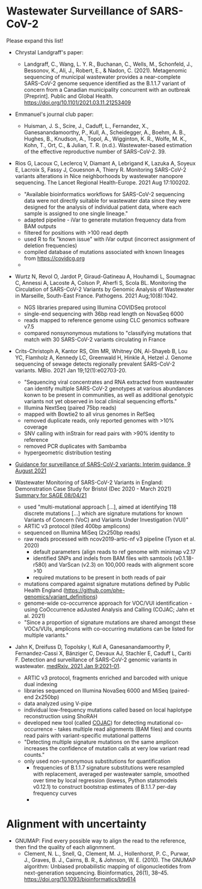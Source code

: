 # Wastewater Surveillance of SARS-CoV-2

Please expand this list!

- Chrystal Landgraff's paper: 
    - Landgraff, C., Wang, L. Y. R., Buchanan, C., Wells, M., Schonfeld, J., Bessonov, K., Ali, J., Robert, E., & Nadon, C. (2021). Metagenomic sequencing of municipal wastewater provides a near-complete SARS-CoV-2 genome sequence identified as the B.1.1.7 variant of concern from a Canadian municipality concurrent with an outbreak [Preprint]. Public and Global Health. https://doi.org/10.1101/2021.03.11.21253409

- Emmanuel's journal club paper:
    - Huisman, J. S., Scire, J., Caduff, L., Fernandez, X., Ganesanandamoorthy, P., Kull, A., Scheidegger, A., Boehm, A. B., Hughes, B., Knudson, A., Topol, A., Wigginton, K. R., Wolfe, M. K., Kohn, T., Ort, C., & Julian, T. R. (n.d.). Wastewater-based estimation of the effective reproductive number of SARS-CoV-2. 39.

- Rios G, Lacoux C, Leclercq V, Diamant A, Lebrigand K, Lazuka A, Soyeux E, Lacroix S, Fassy J, Couesnon A, Thiery R. Monitoring SARS-CoV-2 variants alterations in Nice neighborhoods by wastewater nanopore sequencing. The Lancet Regional Health-Europe. 2021 Aug 17:100202.
  * "Available bioinformatics workflows for SARS-CoV-2 sequencing data were not directly suitable for wastewater data since they were designed for the analysis of individual patient data, where each sample is assigned to one single lineage."
  * adapted pipeline - iVar to generate mutation frequency data from BAM outputs
  * filtered for positions with >100 read depth
  * used R to fix "known issue" with iVar output (incorrect assignment of deletion frequencies)
  * compiled database of mutations associated with known lineages from https://covidcg.org
  * 

- Wurtz N, Revol O, Jardot P, Giraud-Gatineau A, Houhamdi L, Soumagnac C, Annessi A, Lacoste A, Colson P, Aherfi S, Scola BL. Monitoring the Circulation of SARS-CoV-2 Variants by Genomic Analysis of Wastewater in Marseille, South-East France. Pathogens. 2021 Aug;10(8):1042.
  * NGS libraries prepared using Illumina COVIDSeq protocol
  * single-end sequencing with 36bp read length on NovaSeq 6000
  * reads mapped to reference genome using CLC genomics software v7.5
  * compared nonsynonymous mutations to "classifying mutations that match with 30 SARS-CoV-2 variants circulating in France

- Crits-Christoph A, Kantor RS, Olm MR, Whitney ON, Al-Shayeb B, Lou YC, Flamholz A, Kennedy LC, Greenwald H, Hinkle A, Hetzel J. Genome sequencing of sewage detects regionally prevalent SARS-CoV-2 variants. MBio. 2021 Jan 19;12(1):e02703-20.
  * "Sequencing viral concentrates and RNA extracted from wastewater can identify multiple SARS-CoV-2 genotypes at various abundances konwn to be present in communities, as well as additional genotypic variants not yet observed in local clinical sequencing efforts."
  * Illumina NextSeq (paired 75bp reads)
  * mapped with Bowtie2 to all virus genomes in RefSeq
  * removed duplicate reads, only reported genomes with >10% coverage
  * SNV calling with inStrain for read pairs with >90% identity to reference
  * removed PCR duplicates with Sambamba
  * hypergeometric distribution testing

- [Guidance for surveillance of SARS-CoV-2 variants: Interim guidance, 9 August 2021](https://www.who.int/publications/i/item/WHO_2019-nCoV_surveillance_variants)

- Wastewater Monitoring of SARS-CoV-2 Variants in England: Demonstration Case Study for Bristol (Dec 2020 - March 2021)
[Summary for SAGE 08/04/21](https://assets.publishing.service.gov.uk/government/uploads/system/uploads/attachment_data/file/979864/S1193_Wastewater_Monitoring_of_SARS-CoV-2_Variants_in_England_Demonstration_Case_Study_for_Bristol__Dec_2020-March_2021_.pdf)
  * used "multi-mutational approach [...], aimed at identifying 118 discrete mutations [...] which are signature mutations for known Variants of Concern (VoC) and Variants Under Investigation (VUI)"
  * ARTIC v3 protocol (tiled 400bp amplicons)
  * sequenced on Illumina MiSeq (2x250bp reads)
  * raw reads processed with ncov2019-artic-nf v3 pipeline (Tyson et al. 2020)
    * default parameters (align reads to ref genome with minimap v2.17
    * identified SNPs and indels from BAM files with samtools (v0.1.18-r580) and VarScan (v2.3) on 100,000 reads with alignment score >10
    * required mutations to be present in both reads of pair
  * mutations compared against signature mutations defined by Public Health England (https://github.com/phe-genomics/variant_definitions)
  * genome-wide co-occurrence approach for VOC/VUI identification - using CoOccurrence adJusted Analysis and Calling (COJAC; Jahn et al. 2021)
  * "Since a proportion of signature mutations are shared amongst these VOCs/VUIs, amplicons with co-occurring mutations can be listed for multiple variants."

- Jahn K, Dreifuss D, Topolsky I, Kull A, Ganesanandamoorthy P, Fernandez-Cassi X, Bänziger C, Devaux AJ, Stachler E, Caduff L, Cariti F. Detection and surveillance of SARS-CoV-2 genomic variants in wastewater. [medRxiv. 2021 Jan 9:2021-01](https://www.medrxiv.org/content/10.1101/2021.01.08.21249379v2).
  * ARTIC v3 protocol, fragments enriched and barcoded with unique dual indexing
  * libraries sequenced on Illumina NovaSeq 6000 and MiSeq (paired-end 2x250bp)
  * data analyzed using V-pipe
  * individual low-frequency mutations called based on local haplotype reconstruction using ShoRAH
  * developed new tool (called [COJAC](https://github.com/cbg-ethz/cojac/)) for detecting mutational co-occurrence - takes multiple read alignments (BAM files) and counts read pairs with variant-specific mutational patterns
  * "Detecting multiple signature mutations on the same amplicon increases the confidence of mutation calls at very low variant read counts."
  * only used non-synonymous substitutions for quantification
    * frequencies of B.1.1.7 signature substitutions were resampled with replacement, averaged per wastewater sample, smoothed over time by local regression (lowess, Python statsmodels v0.12.1) to construct bootstrap estimates of B.1.1.7 per-day frequency curves
    * 

# Alignment with uncertainty

- GNUMAP: Find every possible way to align the read to the reference, then find the quality of each alignmnent.
    - Clement, N. L., Snell, Q., Clement, M. J., Hollenhorst, P. C., Purwar, J., Graves, B. J., Cairns, B. R., & Johnson, W. E. (2010). The GNUMAP algorithm: Unbiased probabilistic mapping of oligonucleotides from next-generation sequencing. Bioinformatics, 26(1), 38–45. https://doi.org/10.1093/bioinformatics/btp614
    

